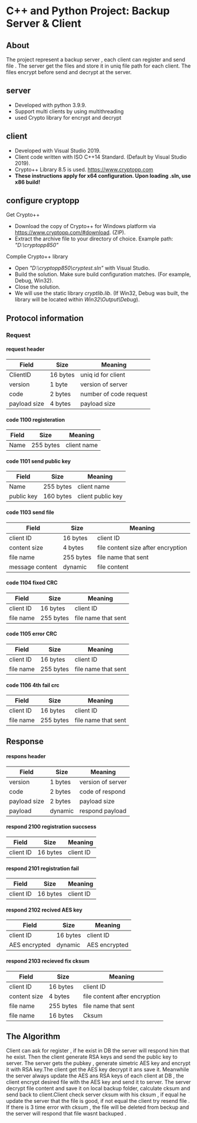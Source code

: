 # C++ and Python Project: Backup Server & Client

## About
The project represent a backup server , each client can register and send file . The server get the files and store it in uniq file path for each client.
The files encrypt before send and decrypt at the server. 

## server
* Developed with python 3.9.9.
* Support multi clients by using multithreading
* used Crypto library for encrypt and decrypt

## client
* Developed with Visual Studio 2019.
* Client code written with ISO C++14 Standard. (Default by Visual Studio 2019).
* Crypto++ Library 8.5 is used. https://www.cryptopp.com
* <b>These instructions apply for x64 configuration. Upon loading .sln, use x86 build!</b>

## configure cryptopp

 Get Crypto++
* Download the copy of Crypto++ for Windows platform via https://www.cryptopp.com/#download. (ZIP).
* Extract the archive file to your directory of choice. Example path: <i>"D:\cryptopp850\"</i>

 Complie Crypto++ library
* Open <i>"D:\cryptopp850\cryptest.sln"</i> with Visual Studio.
* Build the solution. Make sure build configuration matches. (For example, Debug, Win32).
* Close the solution.
* We will use the static library <i>cryptlib.lib</i>. (If Win32, Debug was built, the library will be located within <i>Win32\Output\Debug</i>).


## Protocol information
### Request
#### request header
| Field | Size | Meaning | 
|---------|---------|---------|
| ClientID | 16 bytes | uniq id for client | 
| version | 1 byte | version of server |
| code | 2 bytes | number of code request | 
|payload size | 4 bytes | payload size | 

#### code 1100 registeration

| Field | Size | Meaning |
|---------|---------|---------|
|Name| 255 bytes | client name |

#### code 1101 send public key

| Field | Size | Meaning |
|---------|---------|---------|
|Name| 255 bytes | client name |
| public key | 160 bytes | client public key |

#### code 1103 send file 

| Field | Size | Meaning |
|---------|---------|---------|
|client ID| 16 bytes | client ID |
| content size | 4 bytes | file content size after encryption |
| file name | 255 bytes | file name that sent |
| message content | dynamic | file content  |

#### code 1104 fixed CRC

| Field | Size | Meaning |
|---------|---------|---------|
|client ID| 16 bytes | client ID |
| file name | 255 bytes | file name that sent |

#### code 1105 error CRC

| Field | Size | Meaning |
|---------|---------|---------|
|client ID| 16 bytes | client ID |
| file name | 255 bytes | file name that sent |

#### code 1106 4th fail crc

| Field | Size | Meaning |
|---------|---------|---------|
|client ID| 16 bytes | client ID |
| file name | 255 bytes | file name that sent |



## Response
#### respons header


| Field | Size | Meaning | 
|---------|---------|---------|
| version | 1 bytes | version of server  | 
| code | 2 bytes | code of respond | 
| payload size | 2 bytes | payload size | 
| payload | dynamic | respond payload | 


#### respond 2100 registration succsess

| Field | Size | Meaning |
|---------|---------|---------|
|client ID| 16 bytes | client ID |


#### respond 2101 registration fail

| Field | Size | Meaning |
|---------|---------|---------|
|client ID| 16 bytes | client ID |


#### respond 2102 recived AES key

| Field | Size | Meaning |
|---------|---------|---------|
|client ID| 16 bytes | client ID |
|AES encrypted| dynamic | AES encrypted |


#### respond 2103 recieved fix cksum

| Field | Size | Meaning |
|---------|---------|---------|
|client ID| 16 bytes | client ID |
|content size| 4 bytes | file content after encryption |
|file name| 255 bytes | file name that sent |
|file name| 16 bytes | Cksum |

## The Algorithm
Client can ask for register , if he exist in DB the server will respond him that he exist. Then the client generate RSA keys and send the public key to server.
The server gets the pubkey , generate simetric AES key and encrypt it with RSA key.The client get the AES key decrypt it ans save it.
Meanwhile the server always update the AES ans RSA keys of each client at DB , the client encrypt desired file with the AES key and send it to server.
The server decrypt file content and save it on local backup folder, calculate cksum and send back to client.Client check server cksum with his cksum , if equal he update the server that the file is good, if not equal the client try resend file . If there is 3 time error with cksum , the file will be deleted from beckup and the server will respond that file wasnt backuped .
